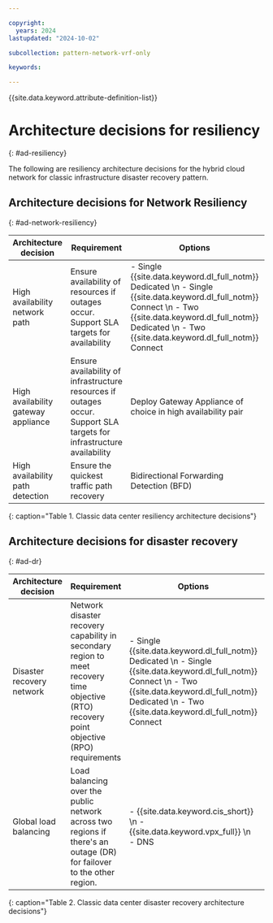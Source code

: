 ```yaml
---

copyright:
  years: 2024
lastupdated: "2024-10-02"

subcollection: pattern-network-vrf-only

keywords:

---
```


{{site.data.keyword.attribute-definition-list}}

# Architecture decisions for resiliency
{: #ad-resiliency}

The following are resiliency architecture decisions for the hybrid cloud network for classic infrastructure disaster recovery pattern.

## Architecture decisions for Network Resiliency
{: #ad-network-resiliency}

| Architecture decision           | Requirement                                                                                                       | Options                                                                                                                                   | Decision                                      | Rationale                                                                                                                   |
|-------------------------------------|-----------------------------------------------------------------------------------------------------------------------|-----------------------------------------------------------------------------------------------------------------------------------------------|---------------------------------------------------|---------------------------------------------------------------------------------------------------------------------------------|
| High availability network path      | Ensure availability of resources if outages occur. Support SLA targets for availability                              | - Single {{site.data.keyword.dl_full_notm}} Dedicated  \n - Single {{site.data.keyword.dl_full_notm}} Connect   \n - Two {{site.data.keyword.dl_full_notm}} Dedicated  \n - Two {{site.data.keyword.dl_full_notm}} Connect | Two {{site.data.keyword.dl_full_notm}} Connect                           | Two {{site.data.keyword.dl_full_notm}} Connect provides a cost effective resilient solution with a short deployment interval and is flexible to meet both hybrid and multi-cloud strategies. |
| High availability gateway appliance | Ensure availability of infrastructure resources if outages occur. Support SLA targets for infrastructure availability | Deploy Gateway Appliance of choice in high availability pair                                                                                        | Deploy Gateway Appliance of choice in high availability  pair     | Ensures if one appliance is unavailable access is still available through remaining gateway appliance.                             |
| High availability path detection    | Ensure the quickest traffic path recovery                                                                             | Bidirectional Forwarding Detection (BFD)                                                                                             | Bidirectional Forwarding Detection (BFD) | Provides a much faster way of detecting link failures compared to the built-in mechanisms within routing protocols.              |
{: caption="Table 1. Classic data center resiliency architecture decisions"}

## Architecture decisions for disaster recovery
{: #ad-dr}

| Architecture decision | Requirement                                                                       | Options                                                                                                                                   | Decision               | Rationale                                                                                                       |
|---------------------------|---------------------------------------------------------------------------------------|-----------------------------------------------------------------------------------------------------------------------------------------------|----------------------------|---------------------------------------------------------------------------------------------------------------------|
| Disaster recovery network | Network disaster recovery capability in secondary region to meet recovery time objective (RTO) recovery point objective (RPO) requirements | - Single {{site.data.keyword.dl_full_notm}} Dedicated  \n - Single {{site.data.keyword.dl_full_notm}} Connect  \n - Two {{site.data.keyword.dl_full_notm}} Dedicated  \n - Two {{site.data.keyword.dl_full_notm}} Connect | Single {{site.data.keyword.dl_full_notm}} Connect | Provides a cost effective and flexible connection into a second region, with metered and unmetered billing options. |
| Global load balancing     | Load balancing over the public network across two regions if there's an outage (DR) for failover to the other region. | - {{site.data.keyword.cis_short}}   \n - {{site.data.keyword.vpx_full}} \n - DNS | {{site.data.keyword.cis_short}} | Provides a cost-effective solution and offers extra security features                                                                          |
{: caption="Table 2. Classic data center disaster recovery architecture decisions"}
